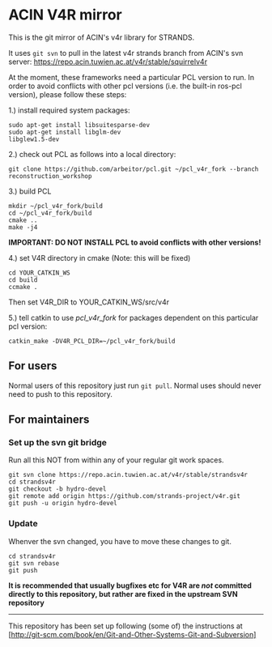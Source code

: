 # ACIN V4R mirror

This is the git mirror of ACIN's v4r library for STRANDS.

It uses `git svn` to pull in the latest v4r strands branch from ACIN's svn server:
https://repo.acin.tuwien.ac.at/v4r/stable/squirrelv4r

At the moment, these frameworks need a particular PCL version to run. In order to avoid conflicts with other pcl versions (i.e. the built-in ros-pcl version), please follow these steps:

1.) install required system packages:

    sudo apt-get install libsuitesparse-dev
    sudo apt-get install libglm-dev
    libglew1.5-dev

2.) check out PCL as follows into a local directory:

    git clone https://github.com/arbeitor/pcl.git ~/pcl_v4r_fork --branch reconstruction_workshop

3.)  build PCL

    mkdir ~/pcl_v4r_fork/build
    cd ~/pcl_v4r_fork/build
    cmake ..
    make -j4

**IMPORTANT: DO NOT INSTALL PCL to avoid conflicts with other versions!**

4.) set V4R directory in cmake (Note: this will be fixed)

    cd YOUR_CATKIN_WS
    cd build
    ccmake .

Then set V4R_DIR to YOUR_CATKIN_WS/src/v4r

5.) tell catkin to use _pcl\_v4r\_fork_ for packages dependent on this particular pcl version:

    catkin_make -DV4R_PCL_DIR=~/pcl_v4r_fork/build


## For users

Normal users of this repository just run `git pull`.
Normal uses should never need to push to this repository.


## For maintainers

### Set up the svn git bridge
Run all this NOT from within any of your regular git work spaces.

    git svn clone https://repo.acin.tuwien.ac.at/v4r/stable/strandsv4r
    cd strandsv4r
    git checkout -b hydro-devel
    git remote add origin https://github.com/strands-project/v4r.git
    git push -u origin hydro-devel

### Update
Whenver the svn changed, you have to move these changes to git.

    cd strandsv4r
    git svn rebase
    git push

**It is recommended that usually bugfixes etc for V4R are *not* committed directly to this repository, but rather are fixed in the upstream SVN repository**

---

This repository has been set up following (some of) the instructions at [http://git-scm.com/book/en/Git-and-Other-Systems-Git-and-Subversion]

